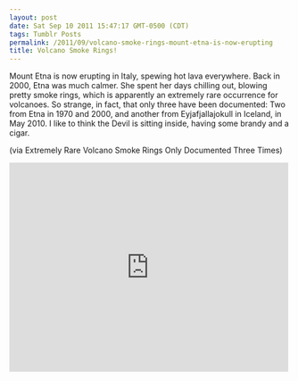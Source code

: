 ```yaml
---
layout: post
date: Sat Sep 10 2011 15:47:17 GMT-0500 (CDT)
tags: Tumblr Posts
permalink: /2011/09/volcano-smoke-rings-mount-etna-is-now-erupting
title: Volcano Smoke Rings!
---
```


Mount Etna is now erupting in Italy, spewing hot lava everywhere. Back in 2000, Etna was much calmer. She spent her days chilling out, blowing pretty smoke rings, which is apparently an extremely rare occurrence for volcanoes.
So strange, in fact, that only three have been documented: Two from Etna in 1970 and 2000, and another from Eyjafjallajokull in Iceland, in May 2010. I like to think the Devil is sitting inside, having some brandy and a cigar.

(via Extremely Rare Volcano Smoke Rings Only Documented Three Times)

<iframe width="500" height="375" id="youtube_iframe" src="https://www.youtube.com/embed/VbV98Z0QP-k?feature=oembed&amp;enablejsapi=1&amp;origin=http://safe.txmblr.com&amp;wmode=opaque" frameborder="0" allowfullscreen=""></iframe>
